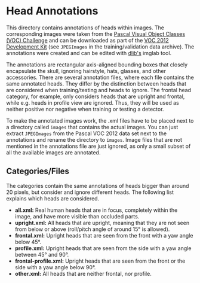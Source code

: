 Head Annotations
================

This directory contains annotations of heads within images. The corresponding images were taken from the [Pascal Visual Object Classes (VOC) Challenge](http://host.robots.ox.ac.uk/pascal/VOC/) and can be downloaded as part of the [VOC 2012 Development Kit](http://host.robots.ox.ac.uk/pascal/VOC/voc2012/index.html#devkit) (see `JPEGImages` in the training/validation data archive). The annotations were created and can be edited with [dlib's](http://dlib.net/) imglab tool.

The annotations are rectangular axis-aligned bounding boxes that closely encapsulate the skull, ignoring hairstyle, hats, glasses, and other accessories. There are several annotation files, where each file contains the same annotated heads. They differ by the distinction between heads that are considered when training/testing and heads to ignore. The frontal head category, for example, only considers heads that are upright and frontal, while e.g. heads in profile view are ignored. Thus, they will be used as neither positive nor negative when training or testing a detector.

To make the annotated images work, the .xml files have to be placed next to a directory called `images` that contains the actual images. You can just extract `JPEGImages` from the Pascal VOC 2012 data set next to the annotations and rename the directory to `images`. Image files that are not mentioned in the annotations file are just ignored, as only a small subset of all the available images are annotated.

Categories/Files
----------------

The categories contain the same annotations of heads bigger than around 20 pixels, but consider and ignore different heads. The following list explains which heads are considered.

* **all.xml:** Real human heads that are in focus, completely within the image, and have more visible than occluded parts.
* **upright.xml:** All heads that are upright, meaning that they are not seen from below or above (roll/pitch angle of around 15° is allowed).
* **frontal.xml:** Upright heads that are seen from the front with a yaw angle below 45°.
* **profile.xml:** Upright heads that are seen from the side with a yaw angle between 45° and 90°.
* **frontal-profile.xml:** Upright heads that are seen from the front or the side with a yaw angle below 90°.
* **other.xml:** All heads that are neither frontal, nor profile.

